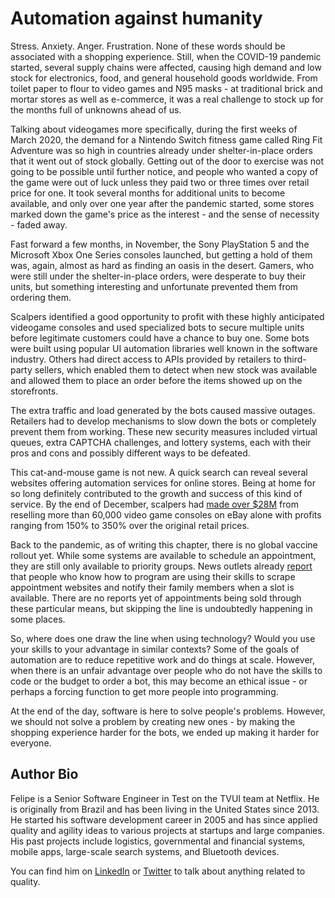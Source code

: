 # Automation against humanity

Stress. Anxiety. Anger. Frustration. None of these words should be associated with a shopping experience. Still, when the COVID-19 pandemic started, several supply chains were affected, causing high demand and low stock for electronics, food, and general household goods worldwide. From toilet paper to flour to video games and N95 masks - at traditional brick and mortar stores as well as e-commerce, it was a real challenge to stock up for the months full of unknowns ahead of us.

Talking about videogames more specifically, during the first weeks of March 2020, the demand for a Nintendo Switch fitness game called Ring Fit Adventure was so high in countries already under shelter-in-place orders that it went out of stock globally. Getting out of the door to exercise was not going to be possible until further notice, and people who wanted a copy of the game were out of luck unless they paid two or three times over retail price for one. It took several months for additional units to become available, and only over one year after the pandemic started, some stores marked down the game's price as the interest - and the sense of necessity - faded away.

Fast forward a few months, in November, the Sony PlayStation 5 and the Microsoft Xbox One Series consoles launched, but getting a hold of them was, again, almost as hard as finding an oasis in the desert. Gamers, who were still under the shelter-in-place orders, were desperate to buy their units, but something interesting and unfortunate prevented them from ordering them.

Scalpers identified a good opportunity to profit with these highly anticipated videogame consoles and used specialized bots to secure multiple units before legitimate customers could have a chance to buy one. Some bots were built using popular UI automation libraries well known in the software industry. Others had direct access to APIs provided by retailers to third-party sellers, which enabled them to detect when new stock was available and allowed them to place an order before the items showed up on the storefronts.

The extra traffic and load generated by the bots caused massive outages. Retailers had to develop mechanisms to slow down the bots or completely prevent them from working. These new security measures included virtual queues, extra CAPTCHA challenges, and lottery systems, each with their pros and cons and possibly different ways to be defeated.

This cat-and-mouse game is not new. A quick search can reveal several websites offering automation services for online stores. Being at home for so long definitely contributed to the growth and success of this kind of service. By the end of December, scalpers had [made over $28M](https://www.tomshardware.com/news/analysis-of-scalping-Q4-2020) from reselling more than 60,000 video game consoles on eBay alone with profits ranging from 150% to 350% over the original retail prices.

Back to the pandemic, as of writing this chapter, there is no global vaccine rollout yet. While some systems are available to schedule an appointment, they are still only available to priority groups. News outlets already [report](https://www.nbcnews.com/tech/security/want-vaccination-appointment-helps-know-python-programmer-rcna457) that people who know how to program are using their skills to scrape appointment websites and notify their family members when a slot is available. There are no reports yet of appointments being sold through these particular means, but skipping the line is undoubtedly happening in some places.

So, where does one draw the line when using technology? Would you use your skills to your advantage in similar contexts? Some of the goals of automation are to reduce repetitive work and do things at scale. However, when there is an unfair advantage over people who do not have the skills to code or the budget to order a bot, this may become an ethical issue - or perhaps a forcing function to get more people into programming.

At the end of the day, software is here to solve people's problems. However, we should not solve a problem by creating new ones - by making the shopping experience harder for the bots, we ended up making it harder for everyone.

## Author Bio

Felipe is a Senior Software Engineer in Test on the TVUI team at Netflix. He is originally from Brazil and has been living in the United States since 2013. He started his software development career in 2005 and has since applied quality and agility ideas to various projects at startups and large companies. His past projects include logistics, governmental and financial systems, mobile apps, large-scale search systems, and Bluetooth devices.

You can find him on [LinkedIn](https://www.linkedin.com/in/knorrium) or [Twitter](https://twitter.com/knorrium) to talk about anything related to quality.
